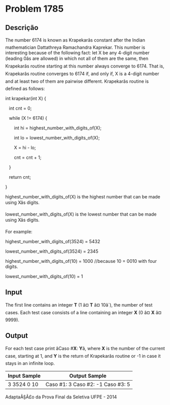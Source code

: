 # Problem 1785

Descrição
----------

The number 6174 is known as Krapekarâs constant after the Indian mathematician Dattathreya Ramachandra Kaprekar. This number is interesting because of the following fact: let X be any 4-digit number (leading 0âs are allowed) in which not all of them are the same, then Krapekarâs routine starting at this number always converge to 6174. That is, Krapekarâs routine converges to 6174 if, and only if, X is a 4-digit number and at least two of them are pairwise different. Krapekarâs routine is defined as follows:

  

int krapekar(int X) {

   int cnt = 0;

   while (X != 6174) {

       int hi = highest\_number\_with\_digits\_of(X);

       int lo = lowest\_number\_with\_digits\_of(X);

       X = hi - lo;

       cnt = cnt + 1;

   }

   return cnt;

}

  

highest\_number\_with\_digits\_of(X) is the highest number that can be made using Xâs digits.

lowest\_number\_with\_digits\_of(X) is the lowest number that can be made using Xâs digits.

  

For example:

highest\_number\_with\_digits\_of(3524) = 5432

lowest\_number\_with\_digits\_of(3524) = 2345

highest\_number\_with\_digits\_of(10) = 1000 //because 10 = 0010 with four digits.

lowest\_number\_with\_digits\_of(10) = 1

Input
-----

The first line contains an integer **T** (1 â¤ **T** â¤ 10â´), the number of test cases. Each test case consists of a line containing an integer **X** (0 â¤ **X** â¤ 9999).

Output
------

For each test case print âCaso #**X**: **Y**â, where **X** is the number of the current case, starting at 1, and **Y** is the return of Krapekarâs routine or -1 in case it stays in an infinite loop.


| Input Sample | Output Sample |
| --- | --- |
| 3 3524 0 10 | Caso #1: 3 Caso #2: -1 Caso #3: 5 |

AdaptaÃ§Ã£o da Prova Final da Seletiva UFPE - 2014

